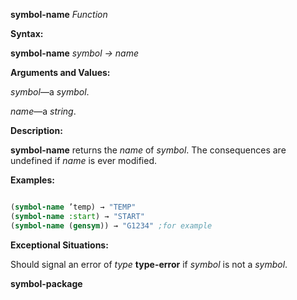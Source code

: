 **symbol-name** *Function* 



**Syntax:** 



**symbol-name** *symbol → name* 



**Arguments and Values:** 



*symbol*—a *symbol*. 



*name*—a *string*. 



**Description:** 



**symbol-name** returns the *name* of *symbol*. The consequences are undefined if *name* is ever modified. 



**Examples:**
```lisp

(symbol-name ’temp) → "TEMP" 
(symbol-name :start) → "START" 
(symbol-name (gensym)) → "G1234" ;for example 

```
**Exceptional Situations:** 



Should signal an error of *type* **type-error** if *symbol* is not a *symbol*. 







 



 



**symbol-package** 



